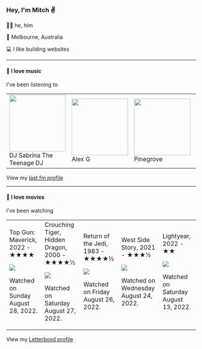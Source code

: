 <article><h3>Hey, I&#x27;m Mitch ✌️</h3><section><p>🙆‍♂️ he, him</p><p>📍 Melbourne, Australia</p><p>💻 I like building websites</p></section><hr/><section><h4>💽 I love music</h4><p>I&#x27;ve been listening to</p><table><tbody><td><img src="https://lastfm.freetls.fastly.net/i/u/174s/25cc466e31139013b0bfd4b275e8ef4e.png" height="150px" alt="" role="presentation"/><br/>DJ Sabrina The Teenage DJ</td><td><img src="https://lastfm.freetls.fastly.net/i/u/174s/0b8520054cfd8af493b44a8bed0a2361.png" height="150px" alt="" role="presentation"/><br/>Alex G</td><td><img src="https://lastfm.freetls.fastly.net/i/u/174s/c6629582f276e80e1255fccfdafc734e.png" height="150px" alt="" role="presentation"/><br/>Pinegrove</td><td><img src="https://lastfm.freetls.fastly.net/i/u/174s/a82871dba96040d6a72046beb40e6460.png" height="150px" alt="" role="presentation"/><br/>Hudson Mohawke</td><td><img src="" height="150px" alt="" role="presentation"/><br/>White Noise Workshop</td></tbody></table><span>View my <a href="https://www.last.fm/user/mylsb">last.fm profile</a></span></section><hr/><section><h4>📼 I love movies</h4><p>I&#x27;ve been watching</p><table><tbody><td>Top Gun: Maverick, 2022 - ★★★★<br/><span> <p><img src="https://a.ltrbxd.com/resized/film-poster/2/9/3/4/6/5/293465-top-gun-maverick-0-600-0-900-crop.jpg?v=9f8af0f61b"/></p> <p>Watched on Sunday August 28, 2022.</p> </span></td><td>Crouching Tiger, Hidden Dragon, 2000 - ★★★★½<br/><span> <p><img src="https://a.ltrbxd.com/resized/film-poster/5/1/9/0/5/51905-crouching-tiger-hidden-dragon-0-600-0-900-crop.jpg?v=175886e752"/></p> <p>Watched on Saturday August 27, 2022.</p> </span></td><td>Return of the Jedi, 1983 - ★★★★½<br/><span> <p><img src="https://a.ltrbxd.com/resized/sm/upload/88/lu/ak/8v/5wDrNqePjb5SOucrWQwiFu340vv-0-600-0-900-crop.jpg?v=acc9d9c27b"/></p> <p>Watched on Friday August 26, 2022.</p> </span></td><td>West Side Story, 2021 - ★★★½<br/><span> <p><img src="https://a.ltrbxd.com/resized/sm/upload/yd/j5/tz/up/xW3t04p24jH7aQyq1J63ApAP9gG-0-600-0-900-crop.jpg?v=a25d5f6f88"/></p> <p>Watched on Wednesday August 24, 2022.</p> </span></td><td>Lightyear, 2022 - ★★<br/><span> <p><img src="https://a.ltrbxd.com/resized/film-poster/6/4/1/5/7/4/641574-lightyear-0-600-0-900-crop.jpg?v=e6f722b008"/></p> <p>Watched on Saturday August 13, 2022.</p> </span></td></tbody></table><span>View my <a href="https://letterboxd.com/myslab/">Letterboxd profile</a></span></section></article>